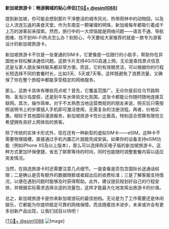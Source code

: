 **新加坡旅游卡：畅游狮城的贴心伴侣[[TG💪+ @esim1088](https://t.me/s/esim1088)]**

提到新加坡，你可能会想到那片干净整洁的城市风光、热带雨林中的动物园，以及让人流连忘返的美食天堂。作为东南亚一颗璀璨的明珠，新加坡每年都吸引着成千上万的游客前来探索。然而，旅行中的一大烦恼就是网络问题——语言不通、导航困难、找不到Wi-Fi热点怎么办？别担心，今天要给大家推荐的就是一款专为游客设计的新加坡旅游卡。

新加坡旅游卡不仅是一张普通的SIM卡，它更像是一位随行的小助手，帮助你在异国他乡轻松解决通信问题。这款卡片支持4G/5G高速上网，无论是查找景点信息还是与家人朋友保持联系都非常方便。而且，它的有效期灵活，可以根据你的行程长短选择不同的套餐时长，比如3天、5天或7天等。这样既避免了浪费流量，又确保了你在整个旅程中都能享受稳定的网络服务。

那么，这款卡具体有哪些亮点呢？首先，它覆盖范围广。无论你是前往乌节路购物、圣淘沙岛度假，还是到牛车水体验文化氛围，这张卡都能让你随时随地连接互联网。其次，操作简单。对于不太熟悉当地运营商规则的朋友来说，购买后只需按照说明书上的步骤插入手机即可激活使用，无需复杂的注册流程。再者，价格实惠。相较于其他国际漫游服务，新加坡旅游卡性价比极高，特别适合预算有限但又希望拥有良好上网体验的旅客。

除了传统的实体卡形式外，现在还有一种新型的虚拟SIM卡——eSIM。这种卡不需要物理插槽，直接通过手机内置芯片就能完成安装。如果你的设备支持eSIM功能（例如iPhone XS及以上版本），那么可以选择购买电子版的新加坡旅游卡。这种方式更加环保便捷，省去了邮寄等待的时间，同时也能随时调整套餐内容以适应突发情况。

当然，在挑选旅游卡时还需要注意几点细节。一是查看是否包含国际长途通话权限；二是确认是否有额外的数据限额或者超出后的收费标准；三是了解客服支持情况，以便在遇到问题时能够及时获得帮助。此外，建议提前规划好自己的行程安排，并根据实际需求选择合适的流量包，这样才能最大化地发挥出旅游卡的价值。

总之，新加坡旅游卡是你来新加坡游玩的最佳拍档。无论是为了工作需要还是休闲娱乐，它都能为你提供稳定可靠的网络保障。而且随着技术进步，未来或许会有更多创新产品出现，让我们拭目以待吧！

[[TG💪+ @esim1088](https://t.me/s/esim1088) ![Image](https://i.postimg.cc/4NQfJmqS/Snipaste-2025-05-13-00-14-12.png)]